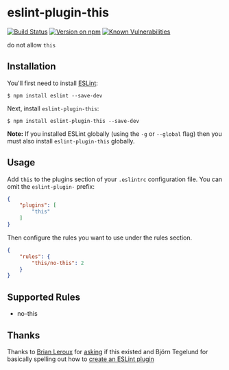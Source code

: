 # eslint-plugin-this


[![Build Status](https://travis-ci.org/matijs/eslint-plugin-this.svg?branch=master)](https://travis-ci.org/matijs/eslint-plugin-this)
[![Version on npm](https://img.shields.io/npm/v/eslint-plugin-this.svg)](https://npmjs.com/package/eslint-plugin-this)
[![Known Vulnerabilities](https://snyk.io/test/github/matijs/eslint-plugin-this/badge.svg)](https://snyk.io/test/github/matijs/eslint-plugin-this)

do not allow `this`

## Installation

You'll first need to install [ESLint](http://eslint.org):

```
$ npm install eslint --save-dev
```

Next, install `eslint-plugin-this`:

```
$ npm install eslint-plugin-this --save-dev
```

**Note:** If you installed ESLint globally (using the `-g` or `--global` flag) then you must also install `eslint-plugin-this` globally.

## Usage

Add `this` to the plugins section of your `.eslintrc` configuration file. You can omit the `eslint-plugin-` prefix:

```json
{
    "plugins": [
        "this"
    ]
}
```

Then configure the rules you want to use under the rules section.

```json
{
    "rules": {
        "this/no-this": 2
    }
}
```

## Supported Rules

* no-this

## Thanks

Thanks to [Brian Leroux](https://twitter.com/brianleroux/) for [asking](https://twitter.com/brianleroux/status/765951425922805761) if this existed and Björn Tegelund for basically spelling out how to [create an ESLint plugin](https://medium.com/tumblbug-engineering/creating-an-eslint-plugin-87f1cb42767f#.ijk5j86go)
